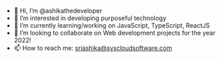 - 👋 Hi, I’m @ashikathedeveloper
- 👀 I’m interested in developing purposeful technology
- 🌱 I’m currently learning/working on JavaScript, TypeScript, ReactJS
- 💞️ I’m looking to collaborate on Web development projects for the year 2022!
- 📫 How to reach me: sriashika@syscloudsoftware.com

<!---
ashikathedeveloper/ashikathedeveloper is a ✨ special ✨ repository because its `README.md` (this file) appears on your GitHub profile.
You can click the Preview link to take a look at your changes.
--->
